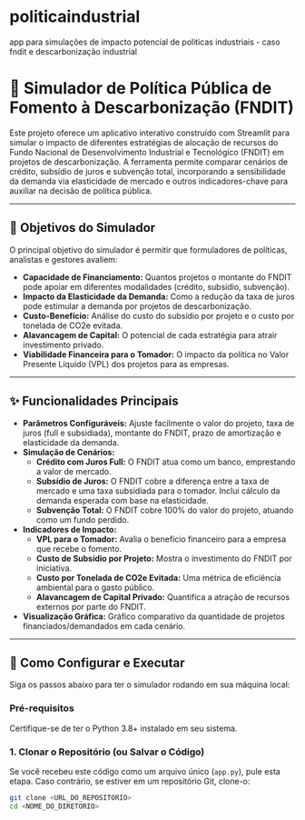 # politicaindustrial
app para simulações de impacto potencial de politicas industriais - caso fndit e descarbonização industrial

# 🌿 Simulador de Política Pública de Fomento à Descarbonização (FNDIT)

Este projeto oferece um aplicativo interativo construído com Streamlit para simular o impacto de diferentes estratégias de alocação de recursos do Fundo Nacional de Desenvolvimento Industrial e Tecnológico (FNDIT) em projetos de descarbonização. A ferramenta permite comparar cenários de crédito, subsídio de juros e subvenção total, incorporando a sensibilidade da demanda via elasticidade de mercado e outros indicadores-chave para auxiliar na decisão de política pública.

---

## 🎯 Objetivos do Simulador

O principal objetivo do simulador é permitir que formuladores de políticas, analistas e gestores avaliem:

* **Capacidade de Financiamento:** Quantos projetos o montante do FNDIT pode apoiar em diferentes modalidades (crédito, subsídio, subvenção).
* **Impacto da Elasticidade da Demanda:** Como a redução da taxa de juros pode estimular a demanda por projetos de descarbonização.
* **Custo-Benefício:** Análise do custo do subsídio por projeto e o custo por tonelada de CO2e evitada.
* **Alavancagem de Capital:** O potencial de cada estratégia para atrair investimento privado.
* **Viabilidade Financeira para o Tomador:** O impacto da política no Valor Presente Líquido (VPL) dos projetos para as empresas.

---

## ✨ Funcionalidades Principais

* **Parâmetros Configuráveis:** Ajuste facilmente o valor do projeto, taxa de juros (full e subsidiada), montante do FNDIT, prazo de amortização e elasticidade da demanda.
* **Simulação de Cenários:**
    * **Crédito com Juros Full:** O FNDIT atua como um banco, emprestando a valor de mercado.
    * **Subsídio de Juros:** O FNDIT cobre a diferença entre a taxa de mercado e uma taxa subsidiada para o tomador. Inclui cálculo da demanda esperada com base na elasticidade.
    * **Subvenção Total:** O FNDIT cobre 100% do valor do projeto, atuando como um fundo perdido.
* **Indicadores de Impacto:**
    * **VPL para o Tomador:** Avalia o benefício financeiro para a empresa que recebe o fomento.
    * **Custo de Subsídio por Projeto:** Mostra o investimento do FNDIT por iniciativa.
    * **Custo por Tonelada de CO2e Evitada:** Uma métrica de eficiência ambiental para o gasto público.
    * **Alavancagem de Capital Privado:** Quantifica a atração de recursos externos por parte do FNDIT.
* **Visualização Gráfica:** Gráfico comparativo da quantidade de projetos financiados/demandados em cada cenário.

---

## 🚀 Como Configurar e Executar

Siga os passos abaixo para ter o simulador rodando em sua máquina local:

### Pré-requisitos

Certifique-se de ter o Python 3.8+ instalado em seu sistema.

### 1. Clonar o Repositório (ou Salvar o Código)

Se você recebeu este código como um arquivo único (`app.py`), pule esta etapa. Caso contrário, se estiver em um repositório Git, clone-o:

```bash
git clone <URL_DO_REPOSITORIO>
cd <NOME_DO_DIRETORIO>
